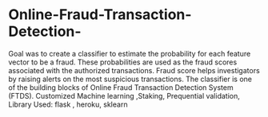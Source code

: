 # Online-Fraud-Transaction-Detection-

Goal was to create a classifier to estimate the probability for each feature vector to be a fraud.
These probabilities are used as the fraud scores associated with the authorized transactions. 
Fraud score helps investigators by raising alerts on the most suspicious transactions.
The classifier is one of the building blocks of Online Fraud Transaction Detection System (FTDS). 
Customized Machine learning ,Staking, Prequential validation, 
Library Used: flask , heroku, sklearn
